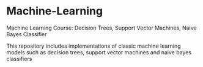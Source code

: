 # Machine-Learning
Machine Learning Course: Decision Trees, Support Vector Machines, Naive Bayes Classifier

This repository includes implementations of classic machine learning models such as decision trees, 
support vector machines and naive bayes classifiers
